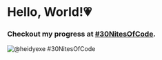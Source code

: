 # Hello, World!💗


### Checkout my progress at **[#30NitesOfCode](https://www.codedex.io/@heidyexe/30-nites-of-code)**.
![@heidyexe #30NitesOfCode](https://codedex.io/api/petStatus?user=heidyexe)
